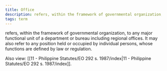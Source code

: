 ```yaml
---
title: Office
description: refers, within the framework of governmental organization, to any major functional unit of a department or bureau including regional offices. It may also refer to any position held or occupied by individual persons, whose functions are defined by law or regulation.
tags: term
---
```


refers, within the framework of governmental organization, to any major functional unit of a department or bureau including regional offices. It may also refer to any position held or occupied by individual persons, whose functions are defined by law or regulation.

Also view: [[11 - Philippine Statutes/EO 292 s. 1987/index|11 - Philippine Statutes/EO 292 s. 1987/index]].
